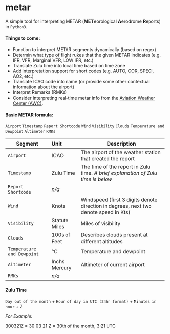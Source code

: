 # metar
A simple tool for interpreting METAR (**MET**eorological **A**erodrome **R**eports) in `Python3`.

#### Things to come:
* Function to interpret METAR segments dynamically (based on regex)
* Determin what type of flight rukes that the given METAR indicates (e.g. IFR, VFR, Marginal VFR, LOW IFR, etc.)
* Translate Zulu time into local time based on time zone
* Add interpretation support for short codes (e.g. AUTO, COR, SPECI, AO2, etc.)
* Translate ICAO code into name (or provide some other contextual information about the airport)
* Interpret Remarks (RMKs)
* Consider interpreting real-time metar info from the [Aviation Weather Center (AWC)](https://www.aviationweather.gov/metar).


#### Basic METAR formula:

`Airport` `Timestamp` `Report Shortcode` `Wind` `Visibility` `Clouds` `Temperature and Dewpoint` `Altimeter` `RMKs`

|Segment           |Unit          |Description
|------------------|:-------------|-----------
|`Airport`         |ICAO          |The airport of the weather station that created the report
|`Timestamp`       |Zulu Time     |The time of the report in Zulu time. _A brief explanation of Zulu time is below_
|`Report Shortcode`|_n/a_         |
|`Wind`            |Knots         |Windspeed (first 3 digits denote direction in degrees, next two denote speed in Kts)
|`Visibility`      |Statute Miles |Miles of visibility
|`Clouds`          |100s of Feet  |Describes clouds present at different altitudes
|`Temperature and Dewpoint`|°C    |Temperature and dewpoint
|`Altimeter`       |Inchs Mercury |Altimeter of current airport
|`RMKs`            |_n/a_         |



#### Zulu Time

`Day out of the month` + `Hour of day in UTC (24hr format)` + `Minutes in hour` + Z

_For Example:_

300321Z = 30 03 21 Z = 30th of the month, 3:21 UTC
